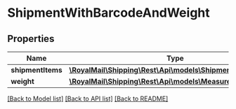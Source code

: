# ShipmentWithBarcodeAndWeight

## Properties
Name | Type | Description | Notes
------------ | ------------- | ------------- | -------------
**shipmentItems** | [**\RoyalMail\Shipping\Rest\Api\models\ShipmentBarcodeItems**](ShipmentBarcodeItems.md) |  | [optional] 
**weight** | [**\RoyalMail\Shipping\Rest\Api\models\Measurement**](Measurement.md) |  | [optional] 

[[Back to Model list]](../README.md#documentation-for-models) [[Back to API list]](../README.md#documentation-for-api-endpoints) [[Back to README]](../README.md)


